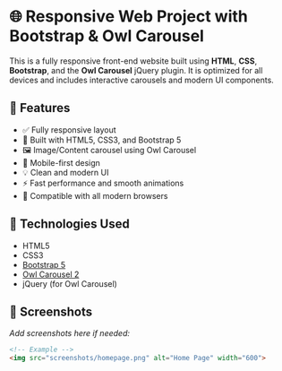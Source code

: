 # 🌐 Responsive Web Project with Bootstrap & Owl Carousel

This is a fully responsive front-end website built using **HTML**, **CSS**, **Bootstrap**, and the **Owl Carousel** jQuery plugin. It is optimized for all devices and includes interactive carousels and modern UI components.

## 🚀 Features

- ✅ Fully responsive layout
- 🎨 Built with HTML5, CSS3, and Bootstrap 5
- 🖼️ Image/Content carousel using Owl Carousel
- 📱 Mobile-first design
- 💡 Clean and modern UI
- ⚡ Fast performance and smooth animations
- 🌙 Compatible with all modern browsers

## 🧱 Technologies Used

- HTML5
- CSS3
- [Bootstrap 5](https://getbootstrap.com/)
- [Owl Carousel 2](https://owlcarousel2.github.io/OwlCarousel2/)
- jQuery (for Owl Carousel)

## 📸 Screenshots

_Add screenshots here if needed:_

```html
<!-- Example -->
<img src="screenshots/homepage.png" alt="Home Page" width="600">
